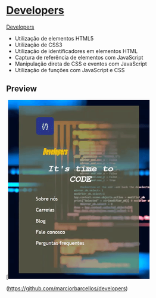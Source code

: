 # [Developers](https://github.com/marciorbarcellos/developers)

[Developers](https://github.com/marciorbarcellos/developers)

* Utilização de elementos HTML5
* Utilização de CSS3
* Utilização de identificadores em elementos HTML
* Captura de referência de elementos com JavaScript
* Manipulação direta de CSS e eventos com JavaScript
* Utilização de funções com JavaScript e CSS

## Preview

[![Developers Preview](https://github.com/marciorbarcellos/developers/blob/master/img/Developers.gif)


(https://github.com/marciorbarcellos/developers)



